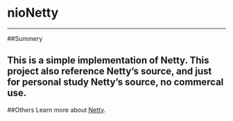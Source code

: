 # nioNetty
---
##Summery

This is a simple implementation of Netty. This project also reference  Netty’s source, and just for personal study Netty’s source, no commercal use.
---
##Others
 Learn more about [Netty](http://netty.io/).
